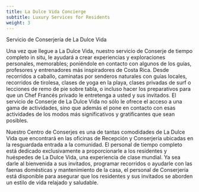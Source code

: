 ```yaml
---
title: La Dulce Vida Concierge
subtitle: Luxury Services for Residents
weight: 3
---
```

Servicio de Conserjería de La Dulce Vida

Una vez que llegue a La Dulce Vida, nuestro servicio de Conserje de tiempo completo in situ, le ayudará a crear experiencias y exploraciones personales, memorables; poniéndole en contacto con algunos de los guías, profesores y entrenadores más inspiradores de Costa Rica. Desde recorridos a caballo, caminatas por senderos naturales con guías locales, recorridos de tirolesa, clases de yoga en la playa, clases privadas de surf o lecciones de remo de pie sobre tabla, o incluso hacer los preparativos para que un Chef Francés privado le entretenga a usted y sus invitados. El servicio de Conserje de La Dulce Vida no sólo le ofrece el acceso a una gama de actividades, sino que además el pone en contacto con esas actividades de los modos más significativos y gratificantes que sean posibles.

Nuestro Centro de Conserjes es una de tantas comodidades de La Dulce Vida que encontrará en las oficinas de Recepción y Conserjería ubicadas en la resguardada entrada a la comunidad. El personal de tiempo completo está dedicado exclusivamente a proporcionarle a los residentes y huéspedes de La Dulce Vida, una experiencia de clase mundial. Ya sea darle al bienvenida a sus invitados, programar recorridos o ayudarle con las faenas domésticas y mantenimiento de la casa, el personal de Conserjería está disponible para asegurar que los residentes y sus invitados se aborden un estilo de vida relajado y saludable.
